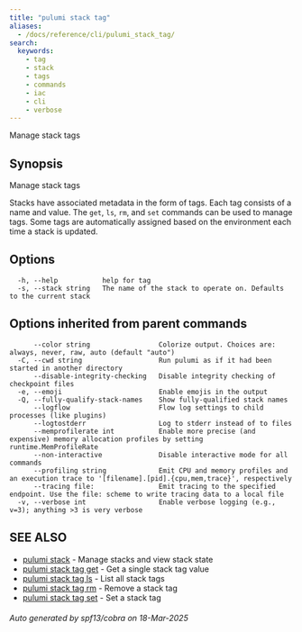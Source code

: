 ```yaml
---
title: "pulumi stack tag"
aliases:
  - /docs/reference/cli/pulumi_stack_tag/
search:
  keywords:
    - tag
    - stack
    - tags
    - commands
    - iac
    - cli
    - verbose
---
```


Manage stack tags

## Synopsis

Manage stack tags

Stacks have associated metadata in the form of tags. Each tag consists of a name
and value. The `get`, `ls`, `rm`, and `set` commands can be used to manage tags.
Some tags are automatically assigned based on the environment each time a stack
is updated.


## Options

```
  -h, --help           help for tag
  -s, --stack string   The name of the stack to operate on. Defaults to the current stack
```

## Options inherited from parent commands

```
      --color string                 Colorize output. Choices are: always, never, raw, auto (default "auto")
  -C, --cwd string                   Run pulumi as if it had been started in another directory
      --disable-integrity-checking   Disable integrity checking of checkpoint files
  -e, --emoji                        Enable emojis in the output
  -Q, --fully-qualify-stack-names    Show fully-qualified stack names
      --logflow                      Flow log settings to child processes (like plugins)
      --logtostderr                  Log to stderr instead of to files
      --memprofilerate int           Enable more precise (and expensive) memory allocation profiles by setting runtime.MemProfileRate
      --non-interactive              Disable interactive mode for all commands
      --profiling string             Emit CPU and memory profiles and an execution trace to '[filename].[pid].{cpu,mem,trace}', respectively
      --tracing file:                Emit tracing to the specified endpoint. Use the file: scheme to write tracing data to a local file
  -v, --verbose int                  Enable verbose logging (e.g., v=3); anything >3 is very verbose
```

## SEE ALSO

* [pulumi stack](/docs/iac/cli/commands/pulumi_stack/)	 - Manage stacks and view stack state
* [pulumi stack tag get](/docs/iac/cli/commands/pulumi_stack_tag_get/)	 - Get a single stack tag value
* [pulumi stack tag ls](/docs/iac/cli/commands/pulumi_stack_tag_ls/)	 - List all stack tags
* [pulumi stack tag rm](/docs/iac/cli/commands/pulumi_stack_tag_rm/)	 - Remove a stack tag
* [pulumi stack tag set](/docs/iac/cli/commands/pulumi_stack_tag_set/)	 - Set a stack tag

###### Auto generated by spf13/cobra on 18-Mar-2025
